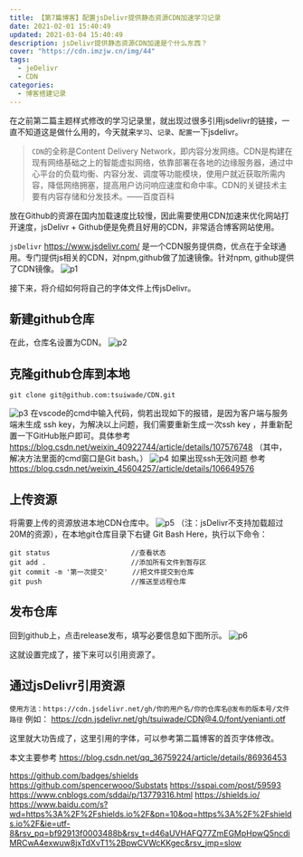```yaml
---
title: 【第7篇博客】配置jsDelivr提供静态资源CDN加速学习记录
date: 2021-02-01 15:40:49
updated: 2021-03-04 15:40:49
description: jsDelivr提供静态资源CDN加速是个什么东西？
cover: "https://cdn.imzjw.cn/img/44"
tags: 
  - jeDelivr
  - CDN
categories: 
  - 博客搭建记录
---
```


在之前第二篇主题样式修改的学习记录里，就出现过很多引用jsdelivr的链接，一直不知道这是做什么用的，今天就来`学习`、`记录`、`配置`一下jsdelivr。

> `CDN`的全称是Content Delivery Network，即内容分发网络。CDN是构建在现有网络基础之上的智能虚拟网络，依靠部署在各地的边缘服务器，通过中心平台的负载均衡、内容分发、调度等功能模块，使用户就近获取所需内容，降低网络拥塞，提高用户访问响应速度和命中率。CDN的关键技术主要有内容存储和分发技术。——百度百科

放在Github的资源在国内加载速度比较慢，因此需要使用CDN加速来优化网站打开速度，jsDelivr + Github便是免费且好用的CDN，非常适合博客网站使用。

`jsDelivr` https://www.jsdelivr.com/ 是一个CDN服务提供商，优点在于全球通用。专门提供js相关的CDN，对npm,github做了加速镜像。针对npm, github提供了CDN镜像。
![p1](https://cdn.imzjw.cn/img/45)

接下来，将介绍如何将自己的字体文件上传jsDelivr。

## 新建github仓库
在此，仓库名设置为CDN。
![p2](https://cdn.imzjw.cn/img/46)

## 克隆github仓库到本地
    git clone git@github.com:tsuiwade/CDN.git
![p3](https://cdn.imzjw.cn/img/47)
在vscode的cmd中输入代码，倘若出现如下的报错，是因为客户端与服务端未生成 ssh key，为解决以上问题，我们需要重新生成一次ssh key ，并重新配置一下GitHub账户即可。具体参考 https://blog.csdn.net/weixin_40922744/article/details/107576748
（其中，解决方法里面的cmd窗口是Git bash。）
![p4](https://cdn.imzjw.cn/img/48)
如果出现ssh无效问题 参考 https://blog.csdn.net/weixin_45604257/article/details/106649576

## 上传资源
将需要上传的资源放进本地CDN仓库中。
![p5](https://cdn.imzjw.cn/img/49)
（注：jsDelivr不支持加载超过20M的资源），在本地git仓库目录下右键 Git Bash Here，执行以下命令：
```git
git status                    //查看状态
git add .                     //添加所有文件到暂存区
git commit -m '第一次提交'      //把文件提交到仓库
git push                      //推送至远程仓库
```

## 发布仓库
回到github上，点击release发布，填写必要信息如下图所示。
![p6](https://cdn.imzjw.cn/img/50)

这就设置完成了，接下来可以引用资源了。

## 通过jsDelivr引用资源
`使用方法：https://cdn.jsdelivr.net/gh/你的用户名/你的仓库名@发布的版本号/文件路径`
例如：
https://cdn.jsdelivr.net/gh/tsuiwade/CDN@4.0/font/yenianti.otf

这里就大功告成了，这里引用的字体，可以参考第二篇博客的首页字体修改。

本文主要参考 https://blog.csdn.net/qq_36759224/article/details/86936453



https://github.com/badges/shields
https://github.com/spencerwooo/Substats
https://sspai.com/post/59593
https://www.cnblogs.com/sddai/p/13779316.html
https://shields.io/
https://www.baidu.com/s?wd=https%3A%2F%2Fshields.io%2F&pn=10&oq=https%3A%2F%2Fshields.io%2F&ie=utf-8&rsv_pq=bf92913f0003488b&rsv_t=d46aUVHAFQ77ZmEGMpHpwQ5ncdiMRCwA4exwuw8jxTdXvT1%2BpwCVWcKKgec&rsv_jmp=slow